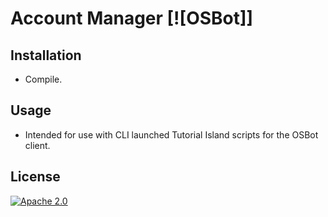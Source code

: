 # Account Manager [![OSBot]]


## Installation
- Compile.

## Usage
- Intended for use with CLI launched Tutorial Island scripts for the OSBot client.

## License

[![Apache 2.0](https://www.apache.org/images/SupportApache-small.png)](https://www.apache.org/licenses/LICENSE-2.0)
